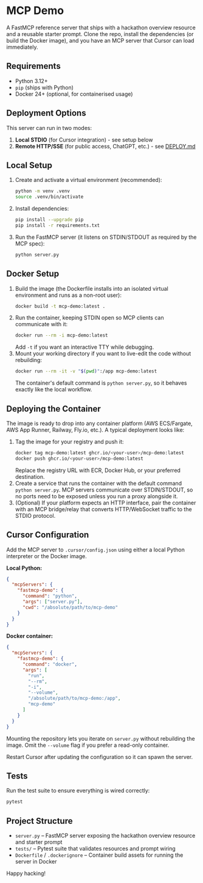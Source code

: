 # MCP Demo

A FastMCP reference server that ships with a hackathon overview resource and a reusable starter prompt. Clone the repo, install the dependencies (or build the Docker image), and you have an MCP server that Cursor can load immediately.

## Requirements
- Python 3.12+
- `pip` (ships with Python)
- Docker 24+ (optional, for containerised usage)

## Deployment Options

This server can run in two modes:
1. **Local STDIO** (for Cursor integration) - see setup below
2. **Remote HTTP/SSE** (for public access, ChatGPT, etc.) - see [DEPLOY.md](DEPLOY.md)

## Local Setup
1. Create and activate a virtual environment (recommended):
   ```bash
   python -m venv .venv
   source .venv/bin/activate
   ```
2. Install dependencies:
   ```bash
   pip install --upgrade pip
   pip install -r requirements.txt
   ```
3. Run the FastMCP server (it listens on STDIN/STDOUT as required by the MCP spec):
   ```bash
   python server.py
   ```

## Docker Setup
1. Build the image (the Dockerfile installs into an isolated virtual environment and runs as a non-root user):
   ```bash
   docker build -t mcp-demo:latest .
   ```
2. Run the container, keeping STDIN open so MCP clients can communicate with it:
   ```bash
   docker run --rm -i mcp-demo:latest
   ```
   Add `-t` if you want an interactive TTY while debugging.
3. Mount your working directory if you want to live-edit the code without rebuilding:
   ```bash
   docker run --rm -it -v "$(pwd)":/app mcp-demo:latest
   ```
   The container's default command is `python server.py`, so it behaves exactly like the local workflow.

## Deploying the Container
The image is ready to drop into any container platform (AWS ECS/Fargate, AWS App Runner, Railway, Fly.io, etc.). A typical deployment looks like:

1. Tag the image for your registry and push it:
   ```bash
   docker tag mcp-demo:latest ghcr.io/<your-user>/mcp-demo:latest
   docker push ghcr.io/<your-user>/mcp-demo:latest
   ```
   Replace the registry URL with ECR, Docker Hub, or your preferred destination.
2. Create a service that runs the container with the default command `python server.py`. MCP servers communicate over STDIN/STDOUT, so no ports need to be exposed unless you run a proxy alongside it.
3. (Optional) If your platform expects an HTTP interface, pair the container with an MCP bridge/relay that converts HTTP/WebSocket traffic to the STDIO protocol.

## Cursor Configuration
Add the MCP server to `.cursor/config.json` using either a local Python interpreter or the Docker image.

**Local Python:**
```json
{
  "mcpServers": {
    "fastmcp-demo": {
      "command": "python",
      "args": ["server.py"],
      "cwd": "/absolute/path/to/mcp-demo"
    }
  }
}
```

**Docker container:**
```json
{
  "mcpServers": {
    "fastmcp-demo": {
      "command": "docker",
      "args": [
        "run",
        "--rm",
        "-i",
        "--volume",
        "/absolute/path/to/mcp-demo:/app",
        "mcp-demo"
      ]
    }
  }
}
```
Mounting the repository lets you iterate on `server.py` without rebuilding the image. Omit the `--volume` flag if you prefer a read-only container.

Restart Cursor after updating the configuration so it can spawn the server.

## Tests
Run the test suite to ensure everything is wired correctly:
```bash
pytest
```

## Project Structure
- `server.py` – FastMCP server exposing the hackathon overview resource and starter prompt
- `tests/` – Pytest suite that validates resources and prompt wiring
- `Dockerfile` / `.dockerignore` – Container build assets for running the server in Docker

Happy hacking!
